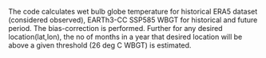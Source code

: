The code calculates wet bulb globe temperature for historical ERA5 dataset (considered observed), EARTh3-CC SSP585 WBGT for historical and future period. The bias-correction is performed. Further for any desired location(lat,lon), the no of months in a year that desired location will be above a given threshold (26 deg C WBGT) is estimated.
